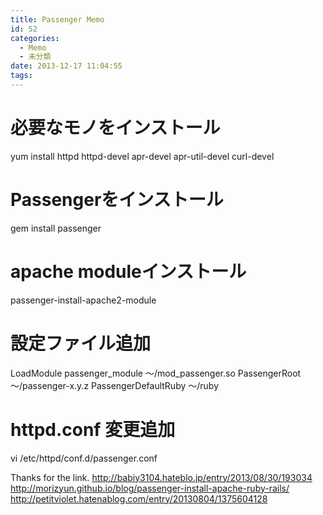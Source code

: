 ```yaml
---
title: Passenger Memo
id: 52
categories:
  - Memo
  - 未分類
date: 2013-12-17 11:04:55
tags:
---
```


# 必要なモノをインストール
yum install httpd httpd-devel apr-devel apr-util-devel curl-devel

# Passengerをインストール
gem install passenger

# apache moduleインストール
passenger-install-apache2-module

# 設定ファイル追加
LoadModule passenger_module ～/mod_passenger.so
PassengerRoot ～/passenger-x.y.z
PassengerDefaultRuby ～/ruby

# httpd.conf 変更追加
vi /etc/httpd/conf.d/passenger.conf

Thanks for the link.
http://babiy3104.hateblo.jp/entry/2013/08/30/193034
http://morizyun.github.io/blog/passenger-install-apache-ruby-rails/
http://petitviolet.hatenablog.com/entry/20130804/1375604128